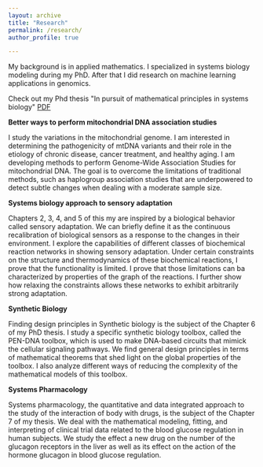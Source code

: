 ```yaml
---
layout: archive
title: "Research"
permalink: /research/
author_profile: true

---
```


My background is in applied mathematics. I specialized in systems biology modeling during my PhD. After that I did research on machine learning applications in genomics.

Check out my Phd thesis "In pursuit of mathematical principles in systems biology" [PDF](https://research.tue.nl/files/92435580/20180313_Masroor.pdf)


**Better ways to perform mitochondrial DNA association studies**

I study the variations in the mitochondrial genome. I am interested in determining the pathogenicity of mtDNA variants and their role in the etiology of chronic disease, cancer treatment, and healthy aging. I am developing methods to perform Genome-Wide Association Studies for mitochondrial DNA. The goal is to overcome the limitations of traditional methods, such as haplogroup association studies that are underpowered to detect subtle changes when dealing with a moderate sample size.

**Systems biology approach to sensory adaptation**

Chapters 2, 3, 4, and 5 of this my are inspired by a biological behavior
called sensory adaptation. We can briefly define it as the continuous recalibration of biological sensors as a response to the changes in their environment. I explore the capabilities of different classes of biochemical reaction
networks in showing sensory adaptation. Under certain constraints on the
structure and thermodynamics of these biochemical reactions, I prove that
the functionality is limited. I prove that those limitations can ba characterized by properties of the graph of the reactions. I further show how
relaxing the constraints allows these networks to exhibit arbitrarily strong
adaptation.

**Synthetic Biology**

Finding design principles in Synthetic biology is the subject of the Chapter 6
of my PhD thesis. I study a specific synthetic biology toolbox, called the PEN-DNA toolbox, which is used to make DNA-based circuits that
mimick the cellular signaling pathways. We find general design principles in
terms of mathematical theorems that shed light on the global properties of
the toolbox. I also analyze different ways of reducing the complexity of
the mathematical models of this toolbox.

**Systems Pharmacology**

Systems pharmacology, the quantitative and data integrated approach to the
study of the interaction of body with drugs, is the subject of the Chapter 7 of
my thesis. We deal with the mathematical modeling, fitting, and interpreting of clinical trial data related to the blood glucose regulation in human subjects.
We study the effect a new drug on the number of the glucagon receptors in
the liver as well as its effect on the action of the hormone glucagon in blood
glucose regulation. 

<!-- $ \int_0^\infty \frac{x^3}{e^x-1}\,dx = \frac{\pi^4}{15}  $

<div class="math">
\begin{equation}
\int_0^\infty \frac{x^3}{e^x-1}\,dx = \frac{\pi^4}{15}  
\end{equation}
</div>
-->
